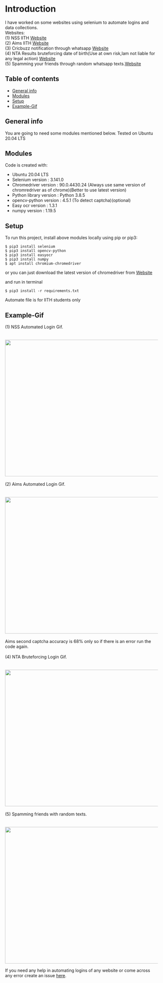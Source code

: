 

# Introduction
I have worked on some websites using selenium to automate logins and data collections.<br>
Websites: <br>
 (1) NSS IITH [Website](https://nss.iith.ac.in/hours_portal/)<br>
 (2) Aims IITH [Website](https://aims.iith.ac.in/aims/)<br>
 (3) Cricbuzz notification through whatsapp [Website](https://www.cricbuzz.com/)<br>
 (4) NTA Results bruteforcing date of birth(Use at own risk,Iam not liable for any legal action) [Website](https://ntaresults.nic.in/resultservices/JEEMain-Feb-2021-auth)<br>
 (5) Spamming your friends through random whatsapp texts.[Website](https://web.whatsapp.com/)<br>
 
## Table of contents
* [General info](#general-info)
* [Modules](#Modules)
* [Setup](#setup)
* [Example-Gif](#Example-Gif)


## General info
You are going to need some modules mentioned below.
Tested on Ubuntu 20.04 LTS<br>
	
## Modules
Code is created with:
* Ubuntu 20.04 LTS
* Selenium version : 3.141.0
* Chromedriver version :  90.0.4430.24 (Always use same version of chromredriver as of chrome)(Better to use latest version)
* Python library version : Python 3.8.5
* opencv-python version : 4.5.1 (To detect captcha)(optional)
* Easy ocr version : 1.3.1
* numpy version : 1.19.5
 
	
## Setup
To run this project, install above modules locally using pip or pip3:

```
$ pip3 install selenium
$ pip3 install opencv-python
$ pip3 install easyocr
$ pip3 install numpy
$ apt install chromium-chromedriver
```
or you can just download the latest version of chromedriver from [Website](https://chromedriver.chromium.org/downloads)<br>

and run in terminal <br>
```
$ pip3 install -r requirements.txt
```
Automate file is for IITH students only<br>
## Example-Gif
(1) NSS Automated Login Gif.<br> <br> <br>
<img src="https://user-images.githubusercontent.com/54314892/113487173-2fbfab00-94d4-11eb-95f4-b646a55e8e89.gif" width="800" height="450"/><br><br>
(2) Aims Automated Login Gif.<br> <br> <br>
<img src="https://github.com/SRIJITH01/Automated-IITH-nss-and-aims/blob/main/ezgif-6-848cf9b92d1f%20(1).gif" width="800" height="450"/><br><br>
Aims second captcha accuracy is 68% only so if there is an error run the code again.<br><br>
(4) NTA  Bruteforcing Login Gif.<br> <br> <br>
<img src="https://user-images.githubusercontent.com/54314892/117259383-9b968a00-ae6b-11eb-9895-5fe1e12b4542.gif" width="800" height="450"/><br><br>
(5) Spamming friends with random texts.<br> <br> <br>
<img src="https://user-images.githubusercontent.com/54314892/117331902-d375ef80-aeb4-11eb-976f-d5fc0b37fcbc.gif" width="800" height="450"/>

If you need any help in automating logins of any website or come across any error create an issue [here](https://github.com/SRIJITH01/Automated-IITH-nss-and-aims/issues/new).

